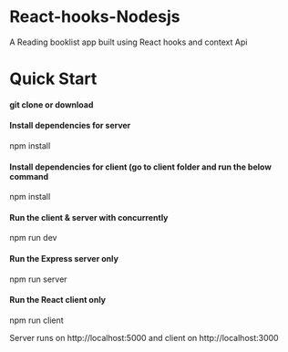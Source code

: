 # React-hooks-Nodesjs
A Reading booklist app built using React hooks and context Api

# Quick Start
#### git clone or download
#### Install dependencies for server
npm install

#### Install dependencies for client (go to client folder and run the below command
npm install

#### Run the client & server with concurrently
npm run dev

#### Run the Express server only
npm run server

#### Run the React client only
npm run client

Server runs on http://localhost:5000 and client on http://localhost:3000
